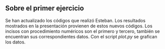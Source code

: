 ## Sobre el primer ejercicio

Se han actualizado los códigos que realizó Esteban. Los resultados mostrados en la presentación provienen de estos nuevos códigos. Los incisos con procedimiento numéricos son el primero y tercero, también se encuentran sus correspondientes datos. Con el script _plot.py_ se grafican los datos.
